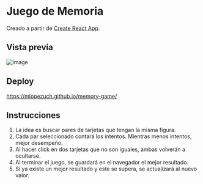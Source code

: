 # Juego de Memoria

Creado a partir de [Create React App](https://github.com/facebook/create-react-app).

## Vista previa

![image](https://user-images.githubusercontent.com/86846412/147615330-aa710cb5-4dac-487a-a57a-1afce372366d.png)

## Deploy

https://mlopezuch.github.io/memory-game/

## Instrucciones

1. La idea es buscar pares de tarjetas que tengan la misma figura.
2. Cada par seleccionado contará los intentos. Mientras menos intentos, mejor desempeño.
3. Al hacer click en dos tarjetas que no son iguales, ambas volverán a ocultarse.
4. Al terminar el juego, se guardará en el navegador el mejor resultado.
5. Si ya existe un mejor resultado y este se supera, se actualizará al nuevo valor.

